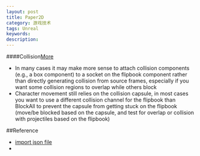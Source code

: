 ```yaml
---
layout: post
title: Paper2D
category: 游戏技术
tags: Unreal
keywords: 
description: 
---
```


####Collision[More](https://docs.unrealengine.com/latest/INT/Support/Builds/ReleaseNotes/2015/4_7/index.html)
* In many cases it may make more sense to attach collision components (e.g., a box component) to a socket on the flipbook component rather than directly generating collision from source frames, especially if you want some collision regions to overlap while others block
* Character movement still relies on the collision capsule, in most cases you want to use a different collision channel for the flipbook than BlockAll to prevent the capsule from getting stuck on the flipbook (move/be blocked based on the capsule, and test for overlap or collision with projectiles based on the flipbook)

##Reference
* [import json file](https://rocket2.unrealengine.cloud.answerhub.com/questions/144787/importing-tile-maps-from-tiled-as-json.html?sort=oldest)
* 